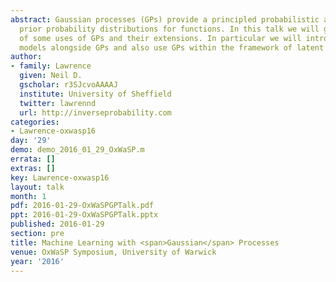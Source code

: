 ```yaml
---
abstract: Gaussian processes (GPs) provide a principled probabilistic approach to
  prior probability distributions for functions. In this talk we will give an overview
  of some uses of GPs and their extensions. In particular we will introduce mechanistic
  models alongside GPs and also use GPs within the framework of latent variable models.
author:
- family: Lawrence
  given: Neil D.
  gscholar: r3SJcvoAAAAJ
  institute: University of Sheffield
  twitter: lawrennd
  url: http://inverseprobability.com
categories:
- Lawrence-oxwasp16
day: '29'
demo: demo_2016_01_29_OxWaSP.m
errata: []
extras: []
key: Lawrence-oxwasp16
layout: talk
month: 1
pdf: 2016-01-29-OxWaSPGPTalk.pdf
ppt: 2016-01-29-OxWaSPGPTalk.pptx
published: 2016-01-29
section: pre
title: Machine Learning with <span>Gaussian</span> Processes
venue: OxWaSP Symposium, University of Warwick
year: '2016'
---
```

